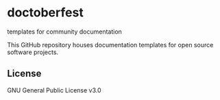 # doctoberfest
templates for community documentation

This GitHub repository houses documentation templates for open source software projects.

## License
GNU General Public License v3.0
